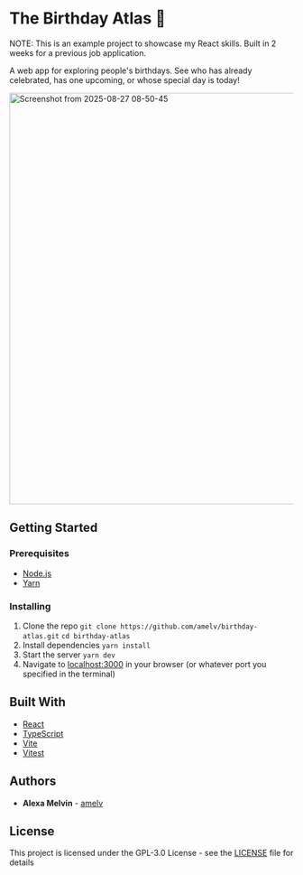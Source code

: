 # The Birthday Atlas 🎉

NOTE: This is an example project to showcase my React skills. Built in 2 weeks for a previous job application.

A web app for exploring people's birthdays. See who has already celebrated, has one upcoming, or whose special day is today!

<img width="1598" height="729" alt="Screenshot from 2025-08-27 08-50-45" src="https://github.com/user-attachments/assets/c5aa6f9a-24df-48b8-88bb-590f2ab3ff2a" />

## Getting Started

### Prerequisites

- [Node.js](https://nodejs.org/en/)
- [Yarn](https://yarnpkg.com/en/)

### Installing

1. Clone the repo
   `git clone https://github.com/amelv/birthday-atlas.git`
   `cd birthday-atlas`
2. Install dependencies
   `yarn install`
3. Start the server
   `yarn dev`
4. Navigate to [localhost:3000](http://localhost:3000) in your browser (or whatever port you specified in the terminal)

## Built With

- [React](https://reactjs.org/)
- [TypeScript](https://www.typescriptlang.org/)
- [Vite](https://vitejs.dev/)
- [Vitest](https://vitest.dev/)

## Authors

- **Alexa Melvin** - [amelv](https://github.com/amelv)

## License

This project is licensed under the GPL-3.0 License - see the [LICENSE](LICENSE) file for details
